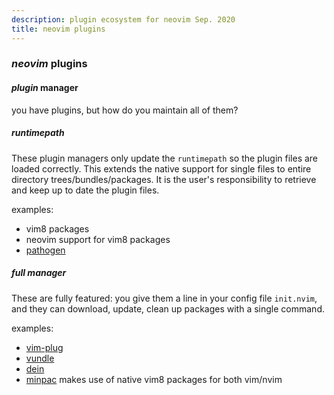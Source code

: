 ```yaml
---
description: plugin ecosystem for neovim Sep. 2020
title: neovim plugins
---
```


### _neovim_ plugins

#### _plugin_ manager

you have plugins, but how do you maintain all of them?

##### _runtimepath_

These plugin managers only update the `runtimepath`
so the plugin files are loaded correctly.
This extends the native support for single files
to entire directory trees/bundles/packages.
It is the user's responsibility to retrieve and keep up to date the plugin files.

examples:

- vim8 packages
- neovim support for vim8 packages
- [pathogen][pathogen]

##### _full_ manager

These are fully featured:
you give them a line in your config file `init.nvim`,
and they can download, update, clean up packages with a single command.

examples:

- [vim-plug][plug]
- [vundle][vundle]
- [dein][dein]
- [minpac][minpac] makes use of native vim8 packages for both vim/nvim

[pathogen]: https://github.com/tpope/vim-pathogen
[vundle]: https://github.com/VundleVim/Vundle.vim
[plug]: https://github.com/junegunn/vim-plug
[dein]: https://github.com/Shougo/dein.vim
[minpac]: https://github.com/k-takata/minpac
